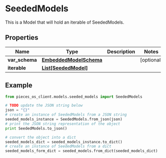 # SeededModels

This is a Model that will hold an iterable of SeededModels.

## Properties

Name | Type | Description | Notes
------------ | ------------- | ------------- | -------------
**var_schema** | [**EmbeddedModelSchema**](EmbeddedModelSchema) |  | [optional] 
**iterable** | [**List[SeededModel]**](SeededModel) |  | 

## Example

```python
from pieces_os_client.models.seeded_models import SeededModels

# TODO update the JSON string below
json = "{}"
# create an instance of SeededModels from a JSON string
seeded_models_instance = SeededModels.from_json(json)
# print the JSON string representation of the object
print SeededModels.to_json()

# convert the object into a dict
seeded_models_dict = seeded_models_instance.to_dict()
# create an instance of SeededModels from a dict
seeded_models_form_dict = seeded_models.from_dict(seeded_models_dict)
```




